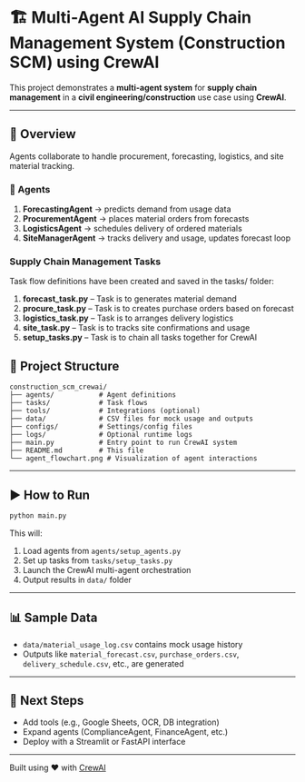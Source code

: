 # 🏗️ Multi-Agent AI Supply Chain Management System (Construction SCM) using CrewAI

This project demonstrates a **multi-agent system** for **supply chain management** in a **civil engineering/construction** use case using **CrewAI**.

---

## 📌 Overview

Agents collaborate to handle procurement, forecasting, logistics, and site material tracking.

### 🔄 Agents

1. **ForecastingAgent** → predicts demand from usage data
2. **ProcurementAgent** → places material orders from forecasts
3. **LogisticsAgent** → schedules delivery of ordered materials
4. **SiteManagerAgent** → tracks delivery and usage, updates forecast loop

### Supply Chain Management Tasks
Task flow definitions have been created and saved in the tasks/ folder:

1. **forecast_task.py** – Task is to generates material demand
2. **procure_task.py** – Task is to creates purchase orders based on forecast
3. **logistics_task.py** – Task is to arranges delivery logistics
4. **site_task.py** – Task is to tracks site confirmations and usage
5. **setup_tasks.py** – Task is to chain all tasks together for CrewAI

## 📁 Project Structure

```
construction_scm_crewai/
├── agents/           # Agent definitions
├── tasks/            # Task flows
├── tools/            # Integrations (optional)
├── data/             # CSV files for mock usage and outputs
├── configs/          # Settings/config files
├── logs/             # Optional runtime logs
├── main.py           # Entry point to run CrewAI system
├── README.md         # This file
└── agent_flowchart.png # Visualization of agent interactions
```

---

## ▶️ How to Run

```bash
python main.py
```

This will:
1. Load agents from `agents/setup_agents.py`
2. Set up tasks from `tasks/setup_tasks.py`
3. Launch the CrewAI multi-agent orchestration
4. Output results in `data/` folder

---

## 📊 Sample Data

- `data/material_usage_log.csv` contains mock usage history
- Outputs like `material_forecast.csv`, `purchase_orders.csv`, `delivery_schedule.csv`, etc., are generated

---

## 🚀 Next Steps

- Add tools (e.g., Google Sheets, OCR, DB integration)
- Expand agents (ComplianceAgent, FinanceAgent, etc.)
- Deploy with a Streamlit or FastAPI interface

---

Built using ❤️ with [CrewAI](https://github.com/joaomdmoura/crewAI)
